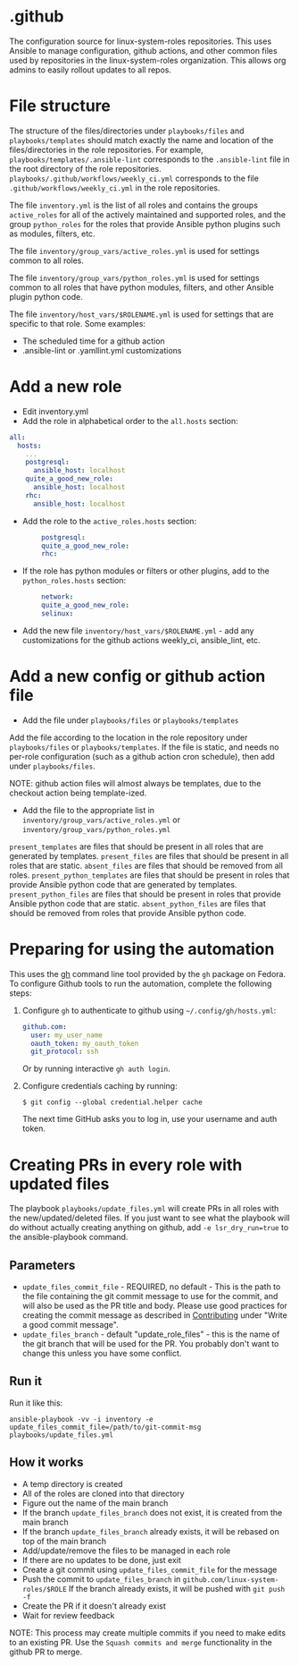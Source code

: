 # .github

The configuration source for linux-system-roles repositories.  This uses Ansible
to manage configuration, github actions, and other common files used by
repositories in the linux-system-roles organization.  This allows org admins to
easily rollout updates to all repos.

# File structure

The structure of the files/directories under `playbooks/files` and
`playbooks/templates` should match exactly the name and location of the
files/directories in the role repositories.  For example,
`playbooks/templates/.ansible-lint` corresponds to the `.ansible-lint` file in
the root directory of the role repositories.
`playbooks/.github/workflows/weekly_ci.yml` corresponds to the file
`.github/workflows/weekly_ci.yml` in the role repositories.

The file `inventory.yml` is the list of all roles and contains the groups
`active_roles` for all of the actively maintained and supported roles, and the
group `python_roles` for the roles that provide Ansible python plugins such as
modules, filters, etc.

The file `inventory/group_vars/active_roles.yml` is used for settings common to
all roles.

The file `inventory/group_vars/python_roles.yml` is used for settings common to
all roles that have python modules, filters, and other Ansible plugin python
code.

The file `inventory/host_vars/$ROLENAME.yml` is used for settings that are
specific to that role.  Some examples:
* The scheduled time for a github action
* .ansible-lint or .yamllint.yml customizations

# Add a new role

* Edit inventory.yml
* Add the role in alphabetical order to the `all.hosts` section:
```yaml
all:
  hosts:
    ...
    postgresql:
      ansible_host: localhost
    quite_a_good_new_role:
      ansible_host: localhost
    rhc:
      ansible_host: localhost
```
* Add the role to the `active_roles.hosts` section:
```yaml
        postgresql:
        quite_a_good_new_role:
        rhc:
```
* If the role has python modules or filters or other plugins,
  add to the `python_roles.hosts` section:
```yaml
        network:
        quite_a_good_new_role:
        selinux:
```
* Add the new file `inventory/host_vars/$ROLENAME.yml` - add any customizations
  for the github actions weekly_ci, ansible_lint, etc.

# Add a new config or github action file

* Add the file under `playbooks/files` or `playbooks/templates`

Add the file according to the location in the role repository under
`playbooks/files` or `playbooks/templates`.  If the file is static, and needs no
per-role configuration (such as a github action cron schedule), then add under
`playbooks/files`.

NOTE: github action files will almost always be templates, due to the checkout
action being template-ized.

* Add the file to the appropriate list in
  `inventory/group_vars/active_roles.yml` or
  `inventory/group_vars/python_roles.yml`

`present_templates` are files that should be present in all roles that are
generated by templates.
`present_files` are files that should be present in all roles that are static.
`absent_files` are files that should be removed from all roles.
`present_python_templates` are files that should be present in roles that
provide Ansible python code that are generated by templates.
`present_python_files` are files that should be present in roles that provide
Ansible python code that are static.
`absent_python_files` are files that should be removed from roles that provide
Ansible python code.

# Preparing for using the automation

This uses the [gh](https://cli.github.com/) command line tool provided by the
`gh` package on Fedora.
To configure Github tools to run the automation, complete the following steps:

1. Configure `gh` to authenticate to github using `~/.config/gh/hosts.yml`:
    ```yaml
    github.com:
      user: my_user_name
      oauth_token: my_oauth_token
      git_protocol: ssh
    ```
    Or by running interactive `gh auth login`.

2. Configure credentials caching by running:
    ```
    $ git config --global credential.helper cache
    ```
    The next time GitHub asks you to log in, use your username and auth token.

# Creating PRs in every role with updated files

The playbook `playbooks/update_files.yml` will create PRs in all roles with the
new/updated/deleted files.
If you just want to see what the playbook will do without actually creating
anything on github, add `-e lsr_dry_run=true` to the ansible-playbook command.

## Parameters

* `update_files_commit_file` - REQUIRED, no default - This is the path to the
  file containing the git commit message to use for the commit, and will also be
  used as the PR title and body.  Please use good practices for creating the
  commit message as described in
  [Contributing](https://linux-system-roles.github.io/contribute.html) under
  "Write a good commit message".
* `update_files_branch` - default "update_role_files" - this is the name of the
  git branch that will be used for the PR.  You probably don't want to change
  this unless you have some conflict.

## Run it

Run it like this:
```
ansible-playbook -vv -i inventory -e update_files_commit_file=/path/to/git-commit-msg playbooks/update_files.yml
```

## How it works

* A temp directory is created
* All of the roles are cloned into that directory
* Figure out the name of the main branch
* If the branch `update_files_branch` does not exist, it is
  created from the main branch
* If the branch `update_files_branch` already exists, it will
  be rebased on top of the main branch
* Add/update/remove the files to be managed in each role
* If there are no updates to be done, just exit
* Create a git commit using `update_files_commit_file` for the message
* Push the commit to `update_files_branch` in `github.com/linux-system-roles/$ROLE`
  If the branch already exists, it will be pushed with `git push -f`
* Create the PR if it doesn't already exist
* Wait for review feedback

NOTE: This process may create multiple commits if you need to make edits to an
existing PR.  Use the `Squash commits and merge` functionality in the github PR
to merge.
